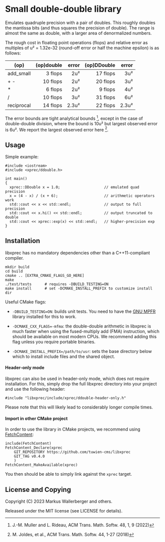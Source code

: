Small double-double library
===========================

Emulates quadruple precision with a pair of doubles.  This roughly doubles
the mantissa bits (and thus squares the precision of double).  The range
is almost the same as double, with a larger area of denormalized numbers.

The rough cost in floating point operations (flops) and relative error as
multiples of u² = 1.32e-32 (round-off error or half the machine epsilon) is
as follows:

  | (op)       | (op)double | error | (op)DDouble | error |
  |------------|-----------:|------:|------------:|------:|
  | add_small  |    3 flops |   2u² |    17 flops |   3u² |
  | + -        |   10 flops |   2u² |    20 flops |   3u² |
  | *          |    6 flops |   2u² |     9 flops |   4u² |
  | /          |   10 flops |   3u² |    31 flops |   6u² |
  | reciprocal |   14 flops | 2.3u² |    22 flops | 2.3u² |

The error bounds are tight analytical bounds [^2], except in the case of
double-double division, where the bound is 10u² but largest observed error
is 6u². We report the largest observed error here [^1].

[^1]: M. Joldes, et al., ACM Trans. Math. Softw. 44, 1-27 (2018)
[^2]: J.-M. Muller and L. Rideau, ACM Trans. Math. Softw. 48, 1, 9 (2022)

Usage
-----
Simple example:

    #include <iostream>
    #include <xprec/ddouble.h>

    int main()
    {
      xprec::DDouble x = 1.0;                    // emulated quad precision
      x = (4 - x) / (x + 6);                     // arithmetic operators work
      std::cout << x << std::endl;               // output to full precision
      std::cout << x.hi() << std::endl;          // output truncated to double
      std::cout << xprec::exp(x) << std::endl;   // higher-precision exp
    }

Installation
------------
libxprec has no mandatory dependencies other than a C++11-compliant compiler.

    mkdir build
    cd build
    cmake .. [EXTRA_CMAKE_FLAGS_GO_HERE]
    make
    ./test/tests      # requires -DBUILD_TESTING=ON
    make install      # set -DCMAKE_INSTALL_PREFIX to customize install dir

Useful CMake flags:

 - `-DBUILD_TESTING=ON`: builds unit tests. You need to have the [GNU MPFR]
   library installed for this to work.

 - `-DCMAKE_CXX_FLAGS=-mfma`: the double-double arithmetic in libxprec is much
   faster when using the fused-multiply add (FMA) instruction, which should
   be available on most modern CPUs. We recommend adding this flag unless you
   require portable binaries.

 - `-DCMAKE_INSTALL_PREFIX=/path/to/usr`: sets the base directory below which
   to install include files and the shared object.

#### Header-only mode ####
libxprec can also be used in header-only mode, which does not require
installation. For this, simply drop the full libxprec directory into your project
and use the following header:

    #include "libxprec/include/xprec/ddouble-header-only.h"

Please note that this will likely lead to considerably longer compile times.

[GNU MPFR]: https://www.mpfr.org/

#### Import in other CMake project ####
In order to use the library in CMake projects, we recommend using [FetchContent]:

    include(FetchContent)
    FetchContent_Declare(xprec
        GIT_REPOSITORY https://github.com/tuwien-cms/libxprec
        GIT_TAG v0.4.0
        )
    FetchContent_MakeAvailable(xprec)

You then should be able to simply link against the `xprec` target.

[FetchContent]: https://cmake.org/cmake/help/latest/module/FetchContent.html

License and Copying
-------------------
Copyright (C) 2023 Markus Wallerberger and others.

Released under the MIT license (see LICENSE for details).
